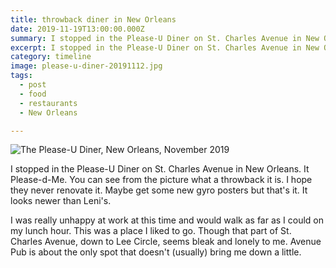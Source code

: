 ```yaml
---
title: throwback diner in New Orleans
date: 2019-11-19T13:00:00.000Z
summary: I stopped in the Please-U Diner on St. Charles Avenue in New Orleans.
excerpt: I stopped in the Please-U Diner on St. Charles Avenue in New Orleans.
category: timeline
image: please-u-diner-20191112.jpg
tags:
  - post
  - food
  - restaurants
  - New Orleans

---
```


![The Please-U Diner, New Orleans, November 2019](/static/img/timeline/please-u-diner-20191112.jpg "The Please-U Diner, New Orleans, November 2019")

I stopped in the Please-U Diner on St. Charles Avenue in New Orleans. It Please-d-Me. You can see from the picture what a throwback it is. I hope they never renovate it. Maybe get some new gyro posters but that's it. It looks newer than Leni's.

I was really unhappy at work at this time and would walk as far as I could on my lunch hour. This was a place I liked to go. Though that part of St. Charles Avenue, down to Lee Circle, seems bleak and lonely to me. Avenue Pub is about the only spot that doesn't (usually) bring me down a little.